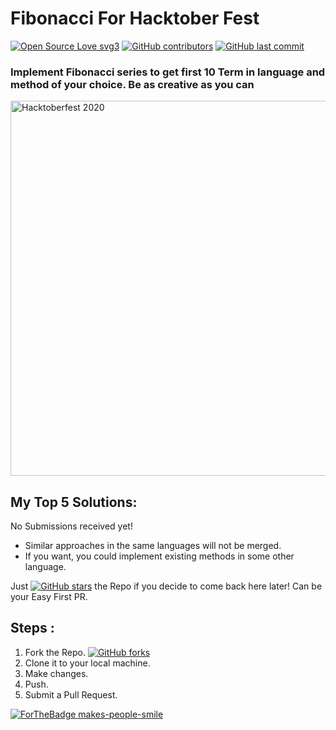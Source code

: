 # Fibonacci For Hacktober Fest 
[![Open Source Love svg3](https://badges.frapsoft.com/os/v3/open-source.svg?v=103)](https://github.com/twozero88/FibonacciForHacktoberFest)
[![GitHub contributors](https://img.shields.io/github/contributors/twozero88/FibonacciForHacktoberFest)](https://GitHub.com/twozero88/FibonacciForHacktoberFest/graphs/contributors/)
[![GitHub last commit](https://img.shields.io/github/last-commit/google/skia.svg?style=flat)]()
### Implement Fibonacci series to get first 10 Term in language and method of your choice. Be as creative as you can

<a href="https://hacktoberfest.digitalocean.com/"><img src="https://miro.medium.com/max/3712/1*gdoVCWmZjsLewDEAiqk5qA.png" width="600" alt="Hacktoberfest 2020"/></a>
## My Top 5 Solutions:
No Submissions received yet!

- Similar approaches in the same languages will not be merged.
- If you want, you could implement existing methods in some other language.

Just [![GitHub stars](https://img.shields.io/github/stars/twozero88/FibonacciForHacktoberFest?style=social&label=Star&maxAge=2592000)](https://GitHub.com/twozero88/FibonacciForHacktoberFest/stargazers/) the Repo if you decide to come back here later! Can be your Easy First PR.

## Steps : 
1. Fork the Repo. [![GitHub forks](https://img.shields.io/github/forks/twozero88/FibonacciForHacktoberFest?style=social&label=Fork&maxAge=2592000)](https://GitHub.com/twozero88/FibonacciForHacktoberFest/network/)
2. Clone it to your local machine.
3. Make changes.
4. Push.
5. Submit a Pull Request.

[![ForTheBadge makes-people-smile](http://ForTheBadge.com/images/badges/makes-people-smile.svg)](https://github.com/twozero88/FibonacciForHacktoberFest)

